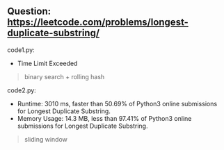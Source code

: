 ## Question: https://leetcode.com/problems/longest-duplicate-substring/

code1.py:
* Time Limit Exceeded
> binary search + rolling hash

code2.py:
* Runtime: 3010 ms, faster than 50.69% of Python3 online submissions for Longest Duplicate Substring.
* Memory Usage: 14.3 MB, less than 97.41% of Python3 online submissions for Longest Duplicate Substring.
> sliding window